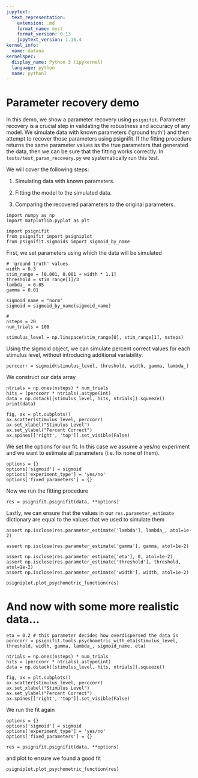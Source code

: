 ```yaml
---
jupytext:
  text_representation:
    extension: .md
    format_name: myst
    format_version: 0.13
    jupytext_version: 1.16.4
kernel_info:
  name: datana
kernelspec:
  display_name: Python 3 (ipykernel)
  language: python
  name: python3
---
```


# Parameter recovery demo

In this demo, we show a parameter recovery using `psignifit`. Parameter recovery is a crucial step in validating the robustness and accuracy of any model. We simulate data with known parameters ('ground truth') and then attempt to recover those parameters using psignifit. If the fitting procedure returns the same parameter values as the true parameters that generated the data, then we can be sure that the fitting works correctly. In `tests/test_param_recovery.py` we systematically run this test.

We will cover the following steps:

  1. Simulating data with known parameters.
  
  2. Fitting the model to the simulated data.
  
  3. Comparing the recovered parameters to the original parameters.

```{code-cell} ipython3
import numpy as np
import matplotlib.pyplot as plt

import psignifit
from psignifit import psigniplot
from psignifit.sigmoids import sigmoid_by_name
```


First, we set parameters using which the data will be simulated

```{code-cell} ipython3
# 'ground truth' values
width = 0.3
stim_range = [0.001, 0.001 + width * 1.1]
threshold = stim_range[1]/3
lambda_ = 0.05
gamma = 0.01

sigmoid_name = "norm"
sigmoid = sigmoid_by_name(sigmoid_name)

# 
nsteps = 20
num_trials = 100

stimulus_level = np.linspace(stim_range[0], stim_range[1], nsteps)
```


Using the sigmoid object, we can simulate percent correct values for each stimulus level, without introducing
additional variability.

```{code-cell} ipython3
perccorr = sigmoid(stimulus_level, threshold, width, gamma, lambda_)
```


We construct our data array

```{code-cell} ipython3
ntrials = np.ones(nsteps) * num_trials
hits = (perccorr * ntrials).astype(int)
data = np.dstack([stimulus_level, hits, ntrials]).squeeze()
print(data)
```

```{code-cell} ipython3
fig, ax = plt.subplots()
ax.scatter(stimulus_level, perccorr)
ax.set_xlabel("Stimulus Level")
ax.set_ylabel("Percent Correct")
ax.spines[['right', 'top']].set_visible(False)
```


We set the options for our fit. In this case we assume a yes/no experiment and we want to estimate all parameters (i.e. fix none of them).

```{code-cell} ipython3
options = {}
options['sigmoid'] = sigmoid 
options['experiment_type'] = 'yes/no'
options['fixed_parameters'] = {}
```


Now we run the fitting procedure

```{code-cell} ipython3
res = psignifit.psignifit(data, **options)
```


Lastly, we can ensure that the values in our `res.parameter_estimate` dictionary are equal to the values that we used to simulate them

```{code-cell} ipython3
assert np.isclose(res.parameter_estimate['lambda'], lambda_, atol=1e-2)
```

```{code-cell} ipython3
assert np.isclose(res.parameter_estimate['gamma'], gamma, atol=1e-2)
```

```{code-cell} ipython3
assert np.isclose(res.parameter_estimate['eta'], 0, atol=1e-2)
assert np.isclose(res.parameter_estimate['threshold'], threshold, atol=1e-2)
assert np.isclose(res.parameter_estimate['width'], width, atol=1e-2)
```

```{code-cell} ipython3
psigniplot.plot_psychometric_function(res)
```


# And now with some more realistic data...

```{code-cell} ipython3
eta = 0.2 # this parameter decides how overdispersed the data is
perccorr = psignifit.tools.psychometric_with_eta(stimulus_level, threshold, width, gamma, lambda_, sigmoid_name, eta)

ntrials = np.ones(nsteps) * num_trials
hits = (perccorr * ntrials).astype(int)
data = np.dstack([stimulus_level, hits, ntrials]).squeeze()
```

```{code-cell} ipython3
fig, ax = plt.subplots()
ax.scatter(stimulus_level, perccorr)
ax.set_xlabel("Stimulus Level")
ax.set_ylabel("Percent Correct")
ax.spines[['right', 'top']].set_visible(False)
```


We run the fit again

```{code-cell} ipython3
options = {}
options['sigmoid'] = sigmoid 
options['experiment_type'] = 'yes/no'
options['fixed_parameters'] = {}
```

```{code-cell} ipython3
res = psignifit.psignifit(data, **options)
```

and plot to ensure we found a good fit

```{code-cell} ipython3
psigniplot.plot_psychometric_function(res)
```
